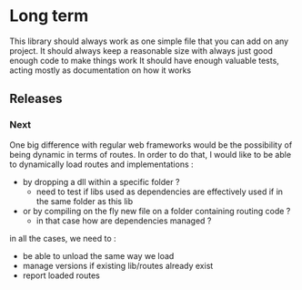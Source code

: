 # Long term

This library should always work as one simple file that you can add on any project. 
It should always keep a reasonable size with always just good enough code to make things work
It should have enough valuable tests, acting mostly as documentation on how it works



## Releases

### Next

One big difference with regular web frameworks would be the possibility of being dynamic in terms of routes. 
In order to do that, I would like to be able to dynamically load routes and implementations :
* by dropping a dll within a specific folder ?
    * need to test if libs used as dependencies are effectively used if in the same folder as this lib
* or by compiling on the fly new file on a folder containing routing code ?
    * in that case how are dependencies managed ?
    
 in all the cases, we need to :
 * be able to unload the same way we load 
 * manage versions if existing lib/routes already exist
 * report loaded routes